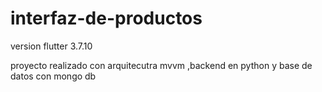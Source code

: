 # interfaz-de-productos

version flutter 3.7.10

proyecto realizado con arquitecutra mvvm ,backend en python y base de datos con mongo db
